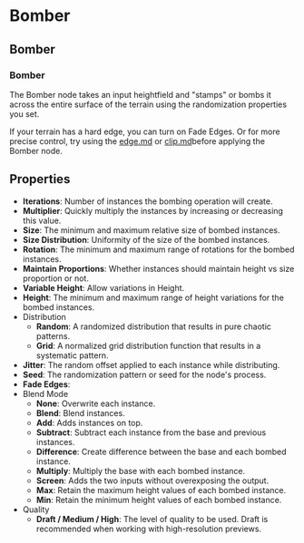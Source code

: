 # Bomber

## Bomber

### Bomber

The Bomber node takes an input heightfield and "stamps" or bombs it across the entire surface of the terrain using the randomization properties you set.

If your terrain has a hard edge, you can turn on Fade Edges. Or for more precise control, try using the [edge.md](../../utility/structure/edge.md "mention") or [clip.md](../../modify/adjust/clip.md "mention")before applying the Bomber node.

## Properties

* **Iterations**: Number of instances the bombing operation will create.
* **Multiplier**: Quickly multiply the instances by increasing or decreasing this value.
* **Size**: The minimum and maximum relative size of bombed instances.
* **Size Distribution**: Uniformity of the size of the bombed instances.
* **Rotation**: The minimum and maximum range of rotations for the bombed instances.
* **Maintain Proportions**: Whether instances should maintain height vs size proportion or not.
* **Variable Height**: Allow variations in Height.
* **Height**: The minimum and maximum range of height variations for the bombed instances.
* Distribution
  * **Random**: A randomized distribution that results in pure chaotic patterns.
  * **Grid**: A normalized grid distribution function that results in a systematic pattern.
* **Jitter**: The random offset applied to each instance while distributing.
* **Seed**: The randomization pattern or seed for the node's process.
* **Fade Edges**:
* Blend Mode
  * **None**: Overwrite each instance.
  * **Blend**: Blend instances.
  * **Add**: Adds instances on top.
  * **Subtract**: Subtract each instance from the base and previous instances.
  * **Difference**: Create difference between the base and each bombed instance.
  * **Multiply**: Multiply the base with each bombed instance.
  * **Screen**: Adds the two inputs without overexposing the output.
  * **Max**: Retain the maximum height values of each bombed instance.
  * **Min**: Retain the minimum height values of each bombed instance.
* Quality
  * **Draft / Medium / High**: The level of quality to be used. Draft is recommended when working with high-resolution previews.
